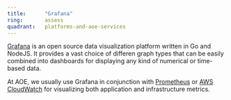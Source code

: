 ```yaml
---
title:      "Grafana"
ring:       assess
quadrant:   platforms-and-aoe-services
---
```


[Grafana](https://grafana.com//) is an open source data visualization platform written in Go and NodeJS. It provides a vast choice of differen graph types that can be easily combined into dashboards for displaying any kind of numerical or time-based data.

At AOE, we usually use Grafana in conjunction with [Prometheus](https://prometheus.io/) or [AWS CloudWatch](https://prometheus.io/) for visualizing both application and infrastructure metrics.
